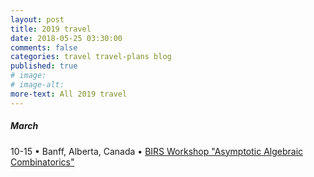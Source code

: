 ```yaml
---
layout: post
title: 2019 travel
date: 2018-05-25 03:30:00
comments: false
categories: travel travel-plans blog
published: true
# image: 
# image-alt: 
more-text: All 2019 travel
---
```


<!-- ##### January -->

<!-- ##### February -->

##### March

10-15 &bull;
Banff, Alberta, Canada
&bull;
[BIRS Workshop "Asymptotic Algebraic Combinatorics"](https://www.birs.ca/events/2019/5-day-workshops/19w5220)





<!-- ##### April -->

<!-- ##### May -->

<!-- ##### June -->

<!-- ##### July -->

<!-- ##### August -->

<!-- ##### September -->

<!-- ##### October -->

<!-- ##### November -->

<!-- ##### December -->
